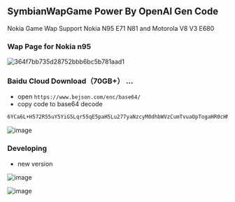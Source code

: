 ## SymbianWapGame Power By OpenAI Gen Code 
Nokia Game Wap  Support Nokia N95 E71 N81 and Motorola V8 V3 E680





### Wap Page for Nokia n95 


![364f7bb735d28752bbb6bc5b781aad1](https://github.com/user-attachments/assets/6876e2e2-1f97-446d-a3bf-4cb194a70d9a?240x320)



### Baidu Cloud Download（70GB+） ...
* open `https://www.bejson.com/enc/base64/`
* copy code to base64 decode 

```bash
6YCa6L+H572R55uY5YiG5Lqr55qE5paH5Lu277yaNzcyM0dhbWVzCumTvuaOpTogaHR0cHM6Ly9wYW4uYmFpZHUuY29tL3MvMWZKUlg3VVQtRXZYdW1SUDRvTXVCY0Eg5o+Q5Y+W56CBOiB1azAwIAotLeadpeiHqueZvuW6pue9keebmOi2hee6p+S8muWRmHYz55qE5YiG5Lqr
```

![image](https://github.com/user-attachments/assets/0e7e7e82-ee8a-46ff-b840-9a524defa226?240x320)



### Developing
* new version

![image](https://github.com/user-attachments/assets/0ac3d501-8682-4c59-89a1-9b2db7edcd8b?240x320)


![image](https://github.com/user-attachments/assets/aa2e6784-cec0-4948-b25d-74f2e227f605?240x320)

